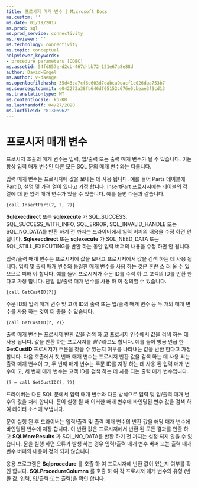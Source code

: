 ```yaml
---
title: 프로시저 매개 변수 | Microsoft Docs
ms.custom: ''
ms.date: 01/19/2017
ms.prod: sql
ms.prod_service: connectivity
ms.reviewer: ''
ms.technology: connectivity
ms.topic: conceptual
helpviewer_keywords:
- procedure parameters [ODBC]
ms.assetid: 54fd857e-d2cb-467d-bb72-121e67a8e88d
author: David-Engel
ms.author: v-daenge
ms.openlocfilehash: 35d43ca7cf6e603d7dabca9eacf1e026daa753b7
ms.sourcegitcommit: e042272a38fb646df05152c676e5cbeae3f9cd13
ms.translationtype: MT
ms.contentlocale: ko-KR
ms.lasthandoff: 04/27/2020
ms.locfileid: "81306962"
---
```

# <a name="procedure-parameters"></a>프로시저 매개 변수
프로시저 호출의 매개 변수는 입력, 입/출력 또는 출력 매개 변수가 될 수 있습니다. 이는 항상 입력 매개 변수인 다른 모든 SQL 문의 매개 변수와는 다릅니다.  
  
 입력 매개 변수는 프로시저에 값을 보내는 데 사용 됩니다. 예를 들어 Parts 테이블에 PartID, 설명 및 가격 열이 있다고 가정 합니다. InsertPart 프로시저에는 테이블의 각 열에 대 한 입력 매개 변수가 있을 수 있습니다. 예를 들면 다음과 같습니다.  
  
```  
{call InsertPart(?, ?, ?)}  
```  
  
 **Sqlexecdirect** 또는 **sqlexecute** 가 SQL_SUCCESS, SQL_SUCCESS_WITH_INFO, SQL_ERROR, SQL_INVALID_HANDLE 또는 SQL_NO_DATA를 반환 하기 전 까지는 드라이버에서 입력 버퍼의 내용을 수정 하면 안 됩니다. **Sqlexecdirect** 또는 **sqlexecute** 가 SQL_NEED_DATA 또는 SQL_STILL_EXECUTING을 반환 하는 동안 입력 버퍼의 내용을 수정 하면 안 됩니다.  
  
 입력/출력 매개 변수는 프로시저에 값을 보내고 프로시저에서 값을 검색 하는 데 사용 됩니다. 입력 및 출력 매개 변수와 동일한 매개 변수를 사용 하는 것은 혼란 스 러 울 수 있으므로 피해 야 합니다. 예를 들어 프로시저가 주문 ID를 수락 하 고 고객의 ID를 반환 한다고 가정 합니다. 단일 입/출력 매개 변수를 사용 하 여 정의할 수 있습니다.  
  
```  
{call GetCustID(?)}  
```  
  
 주문 ID의 입력 매개 변수 및 고객 ID의 출력 또는 입/출력 매개 변수 등 두 개의 매개 변수를 사용 하는 것이 더 좋을 수 있습니다.  
  
```  
{call GetCustID(?, ?)}  
```  
  
 출력 매개 변수는 프로시저 반환 값을 검색 하 고 프로시저 인수에서 값을 검색 하는 데 사용 됩니다. 값을 반환 하는 프로시저를 *함수*라고도 합니다. 예를 들어 방금 언급 한 **GetCustID** 프로시저가 주문을 찾을 수 있는지 여부를 나타내는 값을 반환 한다고 가정 합니다. 다음 호출에서 첫 번째 매개 변수는 프로시저 반환 값을 검색 하는 데 사용 되는 출력 매개 변수이 고, 두 번째 매개 변수는 주문 ID를 지정 하는 데 사용 된 입력 매개 변수이 고, 세 번째 매개 변수는 고객 ID를 검색 하는 데 사용 되는 출력 매개 변수입니다.  
  
```  
{? = call GetCustID(?, ?)}  
```  
  
 드라이버는 다른 SQL 문에서 입력 매개 변수와 다른 방식으로 입력 및 입/출력 매개 변수의 값을 처리 합니다. 문이 실행 될 때 이러한 매개 변수에 바인딩된 변수 값을 검색 하 여 데이터 소스에 보냅니다.  
  
 문이 실행 된 후 드라이버는 입력/출력 및 출력 매개 변수의 반환 값을 해당 매개 변수에 바인딩된 변수에 저장 합니다. 이 반환 값은 프로시저에서 반환 된 모든 결과를 인출 하 고 **SQLMoreResults** 가 SQL_NO_DATA를 반환 하기 전 까지는 설정 되지 않을 수 있습니다. 문을 실행 하면 오류가 발생 하는 경우 입력/출력 매개 변수 버퍼 또는 출력 매개 변수 버퍼의 내용이 정의 되지 않습니다.  
  
 응용 프로그램은 **Sqlprocedure** 를 호출 하 여 프로시저에 반환 값이 있는지 여부를 확인 합니다. **SQLProcedureColumns** 를 호출 하 여 각 프로시저 매개 변수의 유형 (반환 값, 입력, 입/출력 또는 출력)을 확인 합니다.
